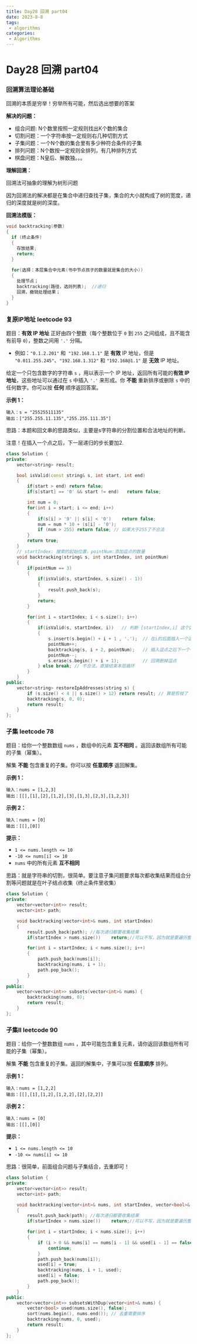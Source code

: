 ```yaml
---
title: Day28 回溯 part04
date: 2023-8-8
tags:
 - algorithms
categories:
 - Algorithms
---
```

#  Day28 回溯 part04

### 回溯算法理论基础

回溯的本质是穷举！穷举所有可能，然后选出想要的答案

**解决的问题：** 

- 组合问题: N个数里按照一定规则找出K个数的集合
- 切割问题：一个字符串按一定规则右几种切割方式
- 子集问题：一个N个数的集合里有多少种符合条件的子集
- 排列问题：N个数按一定规则全排列，有几种排列方式
- 棋盘问题：N皇后、解数独。。。

**理解回溯：**

回溯法可抽象的理解为树形问题

因为回溯法的解决都是在集合中递归查找子集，集合的大小就构成了树的宽度，递归的深度就是树的深度。

**回溯法模版：**

```C++ 
void backtracking(参数)
{
  if (终止条件)
  {
    存放结果;
    return;
  }
  
  for(选择：本层集合中元素(书中节点孩子的数量就是集合的大小))
  {
    处理节点；
    backtracking(路径，选则列表);	//递归
    回溯，撤销处理结果；
  }
}
```

### 复原IP地址 leetcode 93

题目：**有效 IP 地址** 正好由四个整数（每个整数位于 `0` 到 `255` 之间组成，且不能含有前导 `0`），整数之间用 `'.'` 分隔。

- 例如：`"0.1.2.201"` 和` "192.168.1.1"` 是 **有效** IP 地址，但是 `"0.011.255.245"`、`"192.168.1.312"` 和 `"192.168@1.1"` 是 **无效** IP 地址。

给定一个只包含数字的字符串 `s` ，用以表示一个 IP 地址，返回所有可能的**有效 IP 地址**，这些地址可以通过在 `s` 中插入 `'.'` 来形成。你 **不能** 重新排序或删除 `s` 中的任何数字。你可以按 **任何** 顺序返回答案。

 

**示例 1：**

```
输入：s = "25525511135"
输出：["255.255.11.135","255.255.111.35"]
```

思路：本题和回文串的思路类似，主要是s字符串的分割位置和合法地址的判断。

注意！在插入一个点之后，下一层递归的步长要加2.

```C++
class Solution {
private:
    vector<string> result;

    bool isValid(const string& s, int start, int end)
    {
        if(start > end) return false;
        if(s[start] == '0' && start != end)   return false;

        int num = 0;
        for(int i = start; i <= end; i++)
        {
            if(s[i] > '9' || s[i] < '0')    return false;
            num = num * 10 + (s[i] - '0');
            if (num > 255) return false; // 如果大于255了不合法
        }
        return true;
    }
    // startIndex: 搜索的起始位置，pointNum:添加逗点的数量
    void backtracking(string& s, int startIndex, int pointNum)
    {
        if(pointNum == 3)
        {
            if(isValid(s, startIndex, s.size() - 1))
            {
                result.push_back(s);
            }
            return;
        }

        for(int i = startIndex; i < s.size(); i++)
        {
            if(isValid(s, startIndex, i))   // 判断 [startIndex,i] 这个区间的子串是否合法
            {
                s.insert(s.begin() + i + 1 , '.');  // 在i的后面插入一个逗点
                pointNum++;
                backtracking(s, i + 2, pointNum);   // 插入逗点之后下一个子串的起始位置为i+2
                pointNum--;
                s.erase(s.begin() + i + 1);         // 回溯删掉逗点
            } else break; // 不合法，直接结束本层循环
        }
    }
public:
    vector<string> restoreIpAddresses(string s) {
        if (s.size() < 4 || s.size() > 12) return result; // 算是剪枝了
        backtracking(s, 0, 0);
        return result;
    }
};
```

### 子集 leetcode 78

题目：给你一个整数数组 `nums` ，数组中的元素 **互不相同** 。返回该数组所有可能的子集（幂集）。

解集 **不能** 包含重复的子集。你可以按 **任意顺序** 返回解集。

**示例 1：**

```
输入：nums = [1,2,3]
输出：[[],[1],[2],[1,2],[3],[1,3],[2,3],[1,2,3]]
```

**示例 2：**

```
输入：nums = [0]
输出：[[],[0]] 
```

**提示：**

- `1 <= nums.length <= 10`
- `-10 <= nums[i] <= 10`
- `nums` 中的所有元素 **互不相同**

思路：就是字符串的切割，很简单。要注意子集问题要求每次都收集结果而组合分割等问题就是在叶子结点收集（终止条件里收集）

```C++
class Solution {
private:
    vector<vector<int>> result;
    vector<int> path;

    void backtracking(vector<int>& nums, int startIndex)
    {
        result.push_back(path); //每次递归都要收集结果
        if(startIndex > nums.size())    return;//可以不写，因为就是要遍历整个树

        for(int i = startIndex; i < nums.size(); i++)
        {
            path.push_back(nums[i]);
            backtracking(nums, i + 1);
            path.pop_back();
        }
    }
public:
    vector<vector<int>> subsets(vector<int>& nums) {
        backtracking(nums, 0);
        return result;
    }
};
```

### 子集II leetcode 90

题目：给你一个整数数组 `nums` ，其中可能包含重复元素，请你返回该数组所有可能的子集（幂集）。

解集 **不能** 包含重复的子集。返回的解集中，子集可以按 **任意顺序** 排列。

**示例 1：**

```
输入：nums = [1,2,2]
输出：[[],[1],[1,2],[1,2,2],[2],[2,2]]
```

**示例 2：**

```
输入：nums = [0]
输出：[[],[0]]
```

**提示：**

- `1 <= nums.length <= 10`
- `-10 <= nums[i] <= 10`

思路：很简单，前面组合问题与子集结合，去重即可！

```C++
class Solution {
private:
    vector<vector<int>> result;
    vector<int> path;

    void backtracking(vector<int>& nums, int startIndex, vector<bool>& used)
    {
        result.push_back(path); //每次递归都要收集结果
        if(startIndex > nums.size())    return;//可以不写，因为就是要遍历整个树

        for(int i = startIndex; i < nums.size(); i++)
        {
            if (i > 0 && nums[i] == nums[i - 1] && used[i - 1] == false) {
                continue;
            }
            path.push_back(nums[i]);
            used[i] = true;
            backtracking(nums, i + 1, used);
            used[i] = false;
            path.pop_back();
        }
    }
public:
    vector<vector<int>> subsetsWithDup(vector<int>& nums) {
        vector<bool> used(nums.size(), false);
        sort(nums.begin(), nums.end()); // 去重需要排序
        backtracking(nums, 0, used);
        return result;
    }
};
```

